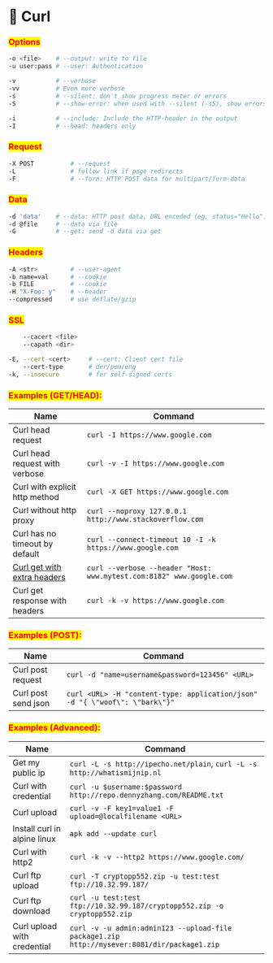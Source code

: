 # 🔴 Curl

### <mark style="color:red;">Options</mark> <a href="#options-1" id="options-1"></a>

```bash
-o <file>    # --output: write to file
-u user:pass # --user: Authentication
```

```bash
-v           # --verbose
-vv          # Even more verbose
-s           # --silent: don't show progress meter or errors
-S           # --show-error: when used with --silent (-sS), show errors but no progress meter
```

```bash
-i           # --include: Include the HTTP-header in the output
-I           # --head: headers only
```

### <mark style="color:red;">Request</mark> <a href="#request" id="request"></a>

```bash
-X POST          # --request
-L               # follow link if page redirects
-F 	             # --form: HTTP POST data for multipart/form-data
```

### <mark style="color:red;">Data</mark>

```bash
-d 'data'    # --data: HTTP post data, URL encoded (eg, status="Hello")
-d @file     # --data via file
-G           # --get: send -d data via get
```

### <mark style="color:red;">Headers</mark> <a href="#headers" id="headers"></a>

```bash
-A <str>         # --user-agent
-b name=val      # --cookie
-b FILE          # --cookie
-H "X-Foo: y"    # --header
--compressed     # use deflate/gzip
```

### <mark style="color:red;">SSL</mark> <a href="#ssl" id="ssl"></a>

```bash
    --cacert <file>
    --capath <dir>
```

```bash
-E, --cert <cert>     # --cert: Client cert file
    --cert-type       # der/pem/eng
-k, --insecure        # for self-signed certs
```

### <mark style="color:red;">Examples (GET/HEAD):</mark>

| Name                                                                                                                                    | Command                                                              |
| --------------------------------------------------------------------------------------------------------------------------------------- | -------------------------------------------------------------------- |
| Curl head request                                                                                                                       | `curl -I https://www.google.com`                                     |
| Curl head request with verbose                                                                                                          | `curl -v -I https://www.google.com`                                  |
| Curl with explicit http method                                                                                                          | `curl -X GET https://www.google.com`                                 |
| Curl without http proxy                                                                                                                 | `curl --noproxy 127.0.0.1 http://www.stackoverflow.com`              |
| Curl has no timeout by default                                                                                                          | `curl --connect-timeout 10 -I -k https://www.google.com`             |
| [Curl get with extra headers](https://stackoverflow.com/questions/356705/how-to-send-a-header-using-a-http-request-through-a-curl-call) | `curl --verbose --header "Host: www.mytest.com:8182" www.google.com` |
| Curl get response with headers                                                                                                          | `curl -k -v https://www.google.com`                                  |

### <mark style="color:red;">Examples (POST):</mark>

| Name                | Command                                                                     |
| ------------------- | --------------------------------------------------------------------------- |
| Curl post request   | `curl -d "name=username&password=123456" <URL>`                             |
| Curl post send json | `curl <URL> -H "content-type: application/json" -d "{ \"woof\": \"bark\"}"` |

### <mark style="color:red;">Examples (Advanced):</mark>

| Name                         | Command                                                                                     |
| ---------------------------- | ------------------------------------------------------------------------------------------- |
| Get my public ip             | `curl -L -s http://ipecho.net/plain`, `curl -L -s http://whatismijnip.nl`                   |
| Curl with credential         | `curl -u $username:$password http://repo.dennyzhang.com/README.txt`                         |
| Curl upload                  | `curl -v -F key1=value1 -F upload=@localfilename <URL>`                                     |
| Install curl in alpine linux | `apk add --update curl`                                                                     |
| Curl with http2              | `curl -k -v --http2 https://www.google.com/`                                                |
| Curl ftp upload              | `curl -T cryptopp552.zip -u test:test ftp://10.32.99.187/`                                  |
| Curl ftp download            | `curl -u test:test ftp://10.32.99.187/cryptopp552.zip -o cryptopp552.zip`                   |
| Curl upload with credential  | `curl -v -u admin:admin123 --upload-file package1.zip http://mysever:8081/dir/package1.zip` |
